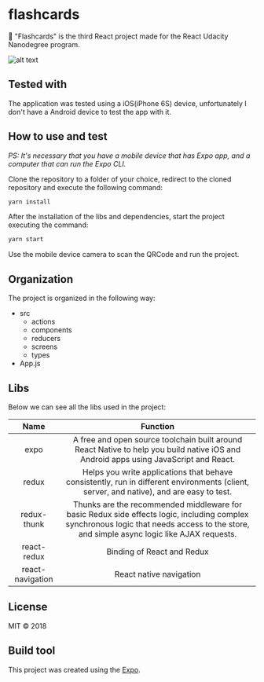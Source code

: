 # flashcards

:flower_playing_cards: "Flashcards" is the third React project made for the React Udacity Nanodegree program.

![alt text](https://github.com/tavioalves/flashcards/blob/master/images/flashcards.png)

## Tested with

The application was tested using a iOS(iPhone 6S) device, unfortunately I don't have a Android device to test the app with it.

## How to use and test

*PS: It's necessary that you have a mobile device that has Expo app, and a computer that can run the Expo CLI.*


Clone the repository to a folder of your choice, redirect to the cloned repository and execute the following command:

```javascript
yarn install
```

After the installation of the libs and dependencies, start the project executing the command:

```javascript
yarn start
```

Use the mobile device camera to scan the QRCode and run the project.

## Organization

The project is organized in the following way:

- src
  - actions
  - components
  - reducers
  - screens
  - types
- App.js

## Libs

Below we can see all the libs used in the project:

|       Name       |                                                                                         Function                                                                                         |
| :--------------: | :--------------------------------------------------------------------------------------------------------------------------------------------------------------------------------------: |
|       expo       |                           A free and open source toolchain built around React Native to help you build native iOS and Android apps using JavaScript and React.                           |
|      redux       |                         Helps you write applications that behave consistently, run in different environments (client, server, and native), and are easy to test.                         |
|   redux-thunk    | Thunks are the recommended middleware for basic Redux side effects logic, including complex synchronous logic that needs access to the store, and simple async logic like AJAX requests. |
|   react-redux    |                                                                                Binding of React and Redux                                                                                |
| react-navigation |                                                                                 React native navigation                                                                                  |

## License

MIT © 2018

## Build tool

This project was created using the [Expo](https://expo.io/).
